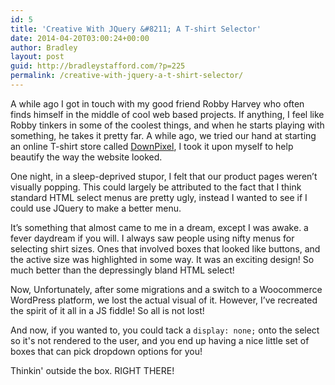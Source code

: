 ```yaml
---
id: 5
title: 'Creative With JQuery &#8211; A T-shirt Selector'
date: 2014-04-20T03:00:24+00:00
author: Bradley
layout: post
guid: http://bradleystafford.com/?p=225
permalink: /creative-with-jquery-a-t-shirt-selector/
---
```


A while ago I got in touch with my good friend Robby Harvey who often finds himself in the middle of cool web based projects. If anything, I feel like Robby tinkers in some of the coolest things, and when he starts playing with something, he takes it pretty far. A while ago, we tried our hand at starting an online T-shirt store called [DownPixel](http://downpixel.com), I took it upon myself to help beautify the way the website looked.


One night, in a sleep-deprived stupor, I felt that our product pages weren’t visually popping. This could largely be attributed to the fact that I think standard HTML select menus are pretty ugly, instead I wanted to see if I could use JQuery to make a better menu.

It’s something that almost came to me in a dream, except I was awake. a fever daydream if you will. I always saw people using nifty menus for selecting shirt sizes. Ones that involved boxes that looked like buttons, and the active size was highlighted in some way. It was an exciting design! So much better than the depressingly bland HTML select!

Now, Unfortunately, after some migrations and a switch to a Woocommerce WordPress platform, we lost the actual visual of it. However, I’ve recreated the spirit of it all in a JS fiddle! So all is not lost!

And now, if you wanted to, you could tack a `display: none;` onto the select so it's not rendered to the user, and you end up having a nice little set of boxes that can pick dropdown options for you!

Thinkin' outside the box. RIGHT THERE!
